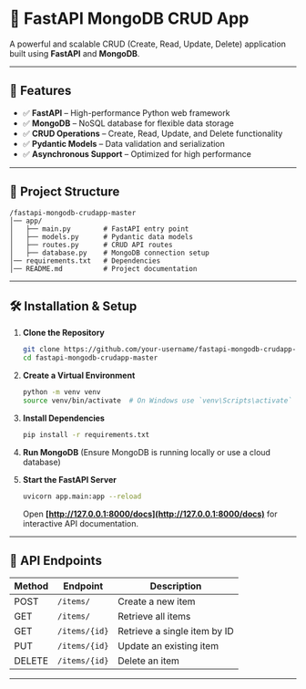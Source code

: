 # 🚀 FastAPI MongoDB CRUD App

A powerful and scalable CRUD (Create, Read, Update, Delete) application built using **FastAPI** and **MongoDB**.

---

## 🔧 Features
- ✅ **FastAPI** – High-performance Python web framework
- ✅ **MongoDB** – NoSQL database for flexible data storage
- ✅ **CRUD Operations** – Create, Read, Update, and Delete functionality
- ✅ **Pydantic Models** – Data validation and serialization
- ✅ **Asynchronous Support** – Optimized for high performance

---

## 📂 Project Structure
```
/fastapi-mongodb-crudapp-master
│── app/
│   ├── main.py        # FastAPI entry point
│   ├── models.py      # Pydantic data models
│   ├── routes.py      # CRUD API routes
│   ├── database.py    # MongoDB connection setup
│── requirements.txt   # Dependencies
│── README.md          # Project documentation
```

---

## 🛠 Installation & Setup

1. **Clone the Repository**
   ```bash
   git clone https://github.com/your-username/fastapi-mongodb-crudapp-master.git
   cd fastapi-mongodb-crudapp-master
   ```

2. **Create a Virtual Environment**
   ```bash
   python -m venv venv
   source venv/bin/activate  # On Windows use `venv\Scripts\activate`
   ```

3. **Install Dependencies**
   ```bash
   pip install -r requirements.txt
   ```

4. **Run MongoDB** (Ensure MongoDB is running locally or use a cloud database)

5. **Start the FastAPI Server**
   ```bash
   uvicorn app.main:app --reload
   ```
   Open **[http://127.0.0.1:8000/docs](http://127.0.0.1:8000/docs)** for interactive API documentation.

---

## 📌 API Endpoints
| Method | Endpoint | Description |
|--------|---------|-------------|
| POST   | `/items/` | Create a new item |
| GET    | `/items/` | Retrieve all items |
| GET    | `/items/{id}` | Retrieve a single item by ID |
| PUT    | `/items/{id}` | Update an existing item |
| DELETE | `/items/{id}` | Delete an item |

---
